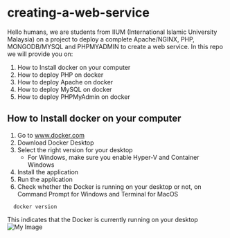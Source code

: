 # creating-a-web-service
Hello humans, we are students from IIUM (International Islamic University Malaysia) on a project to deploy a complete Apache/NGINX, PHP, MONGODB/MYSQL and PHPMYADMIN to create a web service.  In this repo we will provide you on:
1. How to Install docker on your computer
2. How to deploy PHP on docker
3. How to deploy Apache on docker
4. How to deploy MySQL on docker
5. How to deploy PHPMyAdmin on docker

## How to Install docker on your computer 

1. Go to www.docker.com
2. Download Docker Desktop
3. Select the right version for your desktop
    - For Windows, make sure you enable Hyper-V and Container Windows
4. Install the application
5. Run the application
6. Check whether the Docker is running on your desktop or not, on Command Prompt for Windows and Terminal for MacOS
```
  docker version
```
This indicates that the Docker is currently running on your desktop
![My Image](docker-version.png)

